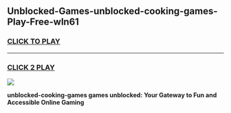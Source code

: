 
## Unblocked-Games-unblocked-cooking-games-Play-Free-wln61
<h3>
<a href="https://premium76.site?title=unblocked-cooking-games&ref=19M">CLICK TO PLAY</a></h3>
<hr>

<h3>
<a href="https://premium76.site?title=unblocked-cooking-games&ref=19M">CLICK 2 PLAY</a>
  
</h3>

<a href="https://premium76.site?title=unblocked-cooking-games&ref=19M"><img src="https://clearcache.store/games.png"></a>


**unblocked-cooking-games games unblocked: Your Gateway to Fun and Accessible Online Gaming**
